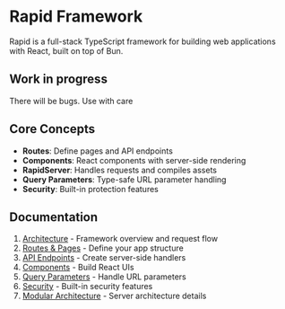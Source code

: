 # Rapid Framework

Rapid is a full-stack TypeScript framework for building web applications with React, built on top of Bun.

## Work in progress

There will be bugs. Use with care

## Core Concepts

- **Routes**: Define pages and API endpoints
- **Components**: React components with server-side rendering
- **RapidServer**: Handles requests and compiles assets
- **Query Parameters**: Type-safe URL parameter handling
- **Security**: Built-in protection features

## Documentation

1. [Architecture](./docs/architecture.md) - Framework overview and request flow
2. [Routes & Pages](./docs/routes.md) - Define your app structure
3. [API Endpoints](./docs/api.md) - Create server-side handlers
4. [Components](./docs/components.md) - Build React UIs
5. [Query Parameters](./docs/query-params.md) - Handle URL parameters
6. [Security](./docs/security.md) - Built-in security features
7. [Modular Architecture](./docs/modular-architecture.md) - Server architecture details
